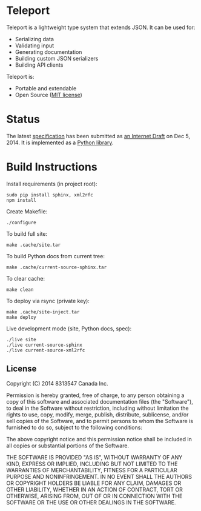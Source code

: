 Teleport
========

Teleport is a lightweight type system that extends JSON. It can be used for:

* Serializing data
* Validating input
* Generating documentation
* Building custom JSON serializers
* Building API clients

Teleport is:

* Portable and extendable
* Open Source ([MIT license](http://opensource.org/licenses/MIT))

Status
======

The latest [specification](http://www.teleport-json.org/spec/latest/) has been
submitted as [an Internet Draft](https://datatracker.ietf.org/doc/draft-boronine-teleport/)
on Dec 5, 2014. It is implemented as a [Python library](http://www.teleport-json.org/python/latest/).

Build Instructions
==================

Install requirements (in project root):

    sudo pip install sphinx, xml2rfc
    npm install

Create Makefile:

	./configure

To build full site:

	make .cache/site.tar

To build Python docs from current tree:

	make .cache/current-source-sphinx.tar

To clear cache:

	make clean

To deploy via rsync (private key):

	make .cache/site-inject.tar
	make deploy

Live development mode (site, Python docs, spec):

	./live site
	./live current-source-sphinx
	./live current-source-xml2rfc

License
-------

Copyright (C) 2014 8313547 Canada Inc.

Permission is hereby granted, free of charge, to any person obtaining a copy of this software and associated documentation files (the "Software"), to deal in the Software without restriction, including without limitation the rights to use, copy, modify, merge, publish, distribute, sublicense, and/or sell copies of the Software, and to permit persons to whom the Software is furnished to do so, subject to the following conditions:

The above copyright notice and this permission notice shall be included in all copies or substantial portions of the Software.

THE SOFTWARE IS PROVIDED "AS IS", WITHOUT WARRANTY OF ANY KIND, EXPRESS OR IMPLIED, INCLUDING BUT NOT LIMITED TO THE WARRANTIES OF MERCHANTABILITY, FITNESS FOR A PARTICULAR PURPOSE AND NONINFRINGEMENT. IN NO EVENT SHALL THE AUTHORS OR COPYRIGHT HOLDERS BE LIABLE FOR ANY CLAIM, DAMAGES OR OTHER LIABILITY, WHETHER IN AN ACTION OF CONTRACT, TORT OR OTHERWISE, ARISING FROM, OUT OF OR IN CONNECTION WITH THE SOFTWARE OR THE USE OR OTHER DEALINGS IN THE SOFTWARE.
